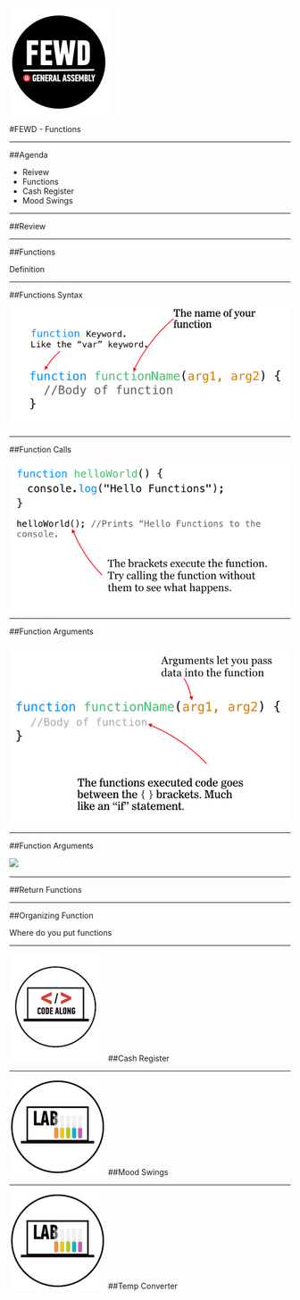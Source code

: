 ![GeneralAssemb.ly](../../img/icons/FEWD_Logo.png)

#FEWD - Functions

---


##Agenda

*	Reivew
*	Functions
*	Cash Register
*	Mood Swings

---

##Review

---

##Functions

Definition

---

##Functions Syntax

![](../../img/unit_2/functions_syntax.png)

---

##Function Calls

![](../../img/unit_2/function_calls.png)

---

##Function Arguments

![](../../img/unit_2/argument_syntax.png)

---


##Function Arguments



![](../../img/unit_2/function_call_argument)

---


##Return Functions

---

##Organizing Function 

Where do you put functions

---

![GeneralAssemb.ly](../../img/icons/code_along.png)
##Cash Register

---

![GeneralAssemb.ly](../../img/icons/exercise_icon_md.png)
##Mood Swings

---

![GeneralAssemb.ly](../../img/icons/exercise_icon_md.png)
##Temp Converter

